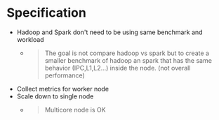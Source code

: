 # Specification

- Hadoop and Spark don't need to be using same benchmark and workload
  - > The goal is not compare hadoop vs spark but to create a smaller benchmark of hadoop an spark that has the same behavior (IPC,L1,L2...) inside the node. (not overall performance)
- Collect metrics for worker node
- Scale down to single node
  - > Multicore node is OK
